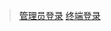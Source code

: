> [管理员登录](http://csqy.vanke.com/#/9LR9f4YyGl2E8ZEE/Login)
> [终端登录](http://csqy.vanke.com/#Caller/Login)   
